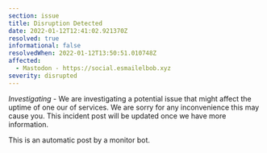 ```yaml
---
section: issue
title: Disruption Detected
date: 2022-01-12T12:41:02.921370Z
resolved: true
informational: false
resolvedWhen: 2022-01-12T13:50:51.010748Z
affected:
  - Mastodon - https://social.esmailelbob.xyz
severity: disrupted
---
```

*Investigating* - We are investigating a potential issue that might affect the uptime of one our of services. We are sorry for any inconvenience this may cause you. This incident post will be updated once we have more information.

This is an automatic post by a monitor bot.
        